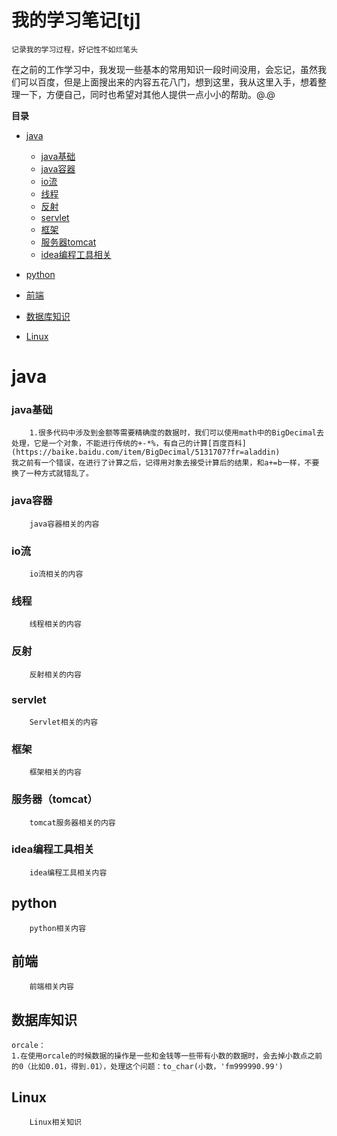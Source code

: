**我的学习笔记[tj]**
================
`记录我的学习过程，好记性不如烂笔头`

在之前的工作学习中，我发现一些基本的常用知识一段时间没用，会忘记，虽然我们可以百度，但是上面搜出来的内容五花八门，想到这里，我从这里入手，想着整理一下，方便自己，同时也希望对其他人提供一点小小的帮助。@.@


**目录**
 
+ [java](#java)
	+ [java基础](#java基础)
	+ [java容器](#java容器) 
	+ [io流](#io流)
	+  [线程](#线程)
	+ [反射](#反射)
	+ [servlet](#servlet)
	+ [框架](#框架)
	+ [服务器tomcat](#服务器tomcat)
	+ [idea编程工具相关](#idea编程工具相关)

+ [python](#python)

+ [前端](#前端)

+ [数据库知识](#数据库知识)

+ [Linux](#linux)



**java**
====
### java基础
		1.很多代码中涉及到金额等需要精确度的数据时，我们可以使用math中的BigDecimal去处理，它是一个对象，不能进行传统的+-*%，有自己的计算[百度百科](https://baike.baidu.com/item/BigDecimal/5131707?fr=aladdin)
	我之前有一个错误，在进行了计算之后，记得用对象去接受计算后的结果，和a+=b一样，不要换了一种方式就错乱了。
### java容器
		java容器相关的内容
### io流
		io流相关的内容
### 线程
		线程相关的内容
### 反射
		反射相关的内容
### servlet
		Servlet相关的内容
### 框架
		框架相关的内容
### 服务器（tomcat）
		tomcat服务器相关的内容
### idea编程工具相关
		idea编程工具相关内容

## python
		python相关内容

## 前端
		前端相关内容

## 数据库知识
	orcale：
	1.在使用orcale的时候数据的操作是一些和金钱等一些带有小数的数据时，会去掉小数点之前的0（比如0.01，得到.01），处理这个问题：to_char(小数，'fm999990.99')
	
## Linux
		Linux相关知识